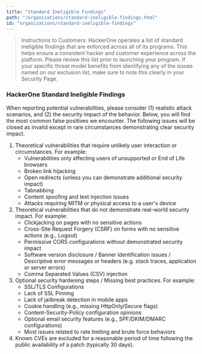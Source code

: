 ```yaml
---
title: "Standard Ineligible Findings"
path: "/organizations/standard-ineligible-findings.html"
id: "organizations/standard-ineligible-findings"
---
```

>Instructions to Customers: HackerOne operates a list of standard ineligible findings that are enforced across all of its programs. This helps ensure a consistent hacker and customer experience across the platform. Please review this list prior to launching your program. If your specific threat model benefits from identifying any of the issues named on our exclusion list, make sure to note this clearly in your Security Page.

### HackerOne Standard Ineligible Findings

When reporting potential vulnerabilities, please consider (1) realistic attack scenarios, and (2) the security impact of the behavior. Below, you will find the most common false positives we encounter. The following issues will be closed as invalid except in rare circumstances demonstrating clear security impact.

1. Theoretical vulnerabilities that require unlikely user interaction or circumstances. For example:
    * Vulnerabilities only affecting users of unsupported or End of Life browsers
    * Broken link hijacking
    * Open redirects (unless you can demonstrate additional security impact)
    * Tabnabbing
    * Content spoofing and text injection issues
    * Attacks requiring MITM or physical access to a user's device
2. Theoretical vulnerabilities that do not demonstrate real-world security impact. For example:
    * Clickjacking on pages with no sensitive actions
    * Cross-Site Request Forgery (CSRF) on forms with no sensitive actions (e.g., Logout)
    * Permissive CORS configurations without demonstrated security impact
    * Software version disclosure / Banner identification issues / Descriptive error messages or headers (e.g. stack traces, application or server errors)
    * Comma Separated Values (CSV) injection
3. Optional security hardening steps / Missing best practices. For example:
    * SSL/TLS Configurations
    * Lack of SSL Pinning
    * Lack of jailbreak detection in mobile apps
    * Cookie handling (e.g., missing HttpOnly/Secure flags)
    * Content-Security-Policy configuration opinions
    * Optional email security features (e.g., SPF/DKIM/DMARC configurations)
    * Most issues related to rate limiting and brute force behaviors
4. Known CVEs are excluded for a reasonable period of time following the public availability of a patch (typically 30 days).

